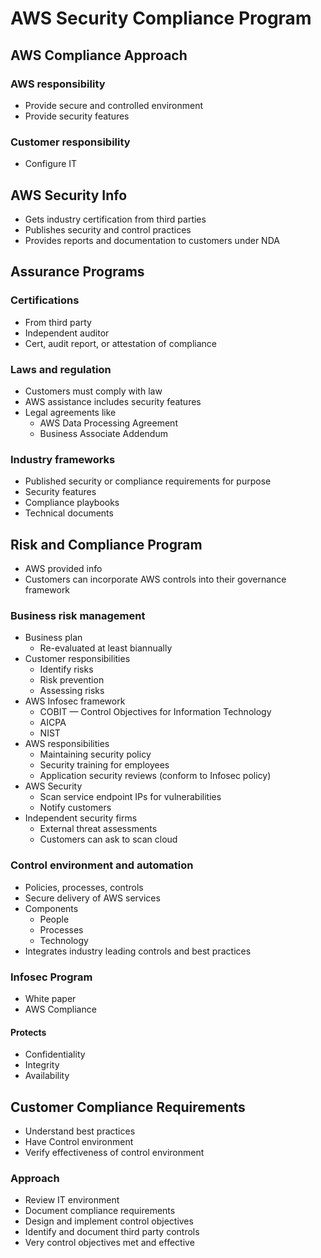 # AWS Security Compliance Program
## AWS Compliance Approach
### AWS responsibility
* Provide secure and controlled environment
* Provide security features
### Customer responsibility
* Configure IT
## AWS Security Info
* Gets industry certification from third parties
* Publishes security and control practices
* Provides reports and documentation to customers under NDA
## Assurance Programs
### Certifications
* From third party
* Independent auditor
* Cert, audit report, or attestation of compliance
### Laws and regulation
* Customers must comply with law
* AWS assistance includes security features
* Legal agreements like
    * AWS Data Processing Agreement
    * Business Associate Addendum
### Industry frameworks
* Published security or compliance requirements for purpose
* Security features
* Compliance playbooks
* Technical documents
## Risk and Compliance Program
* AWS provided info
* Customers can incorporate AWS controls into their governance framework
### Business risk management
* Business plan
    * Re-evaluated at least biannually
* Customer responsibilities
    * Identify risks
    * Risk prevention
    * Assessing risks
* AWS Infosec framework
    * COBIT — Control Objectives for Information Technology
    * AICPA
    * NIST
* AWS responsibilities
    * Maintaining security policy
    * Security training for employees
    * Application security reviews (conform to Infosec policy)
* AWS Security
    * Scan service endpoint IPs for vulnerabilities
    * Notify customers
* Independent security firms
    * External threat assessments
    * Customers can ask to scan cloud
### Control environment and automation
* Policies, processes, controls
* Secure delivery of AWS services
* Components
    * People
    * Processes
    * Technology
* Integrates industry leading controls and best practices
### Infosec Program
* White paper
* AWS Compliance
#### Protects
* Confidentiality
* Integrity
* Availability
## Customer Compliance Requirements
* Understand best practices
* Have Control environment
* Verify effectiveness of control environment
### Approach
* Review IT environment
* Document compliance requirements
* Design and implement control objectives
* Identify and document third party controls
* Very control objectives met and effective

